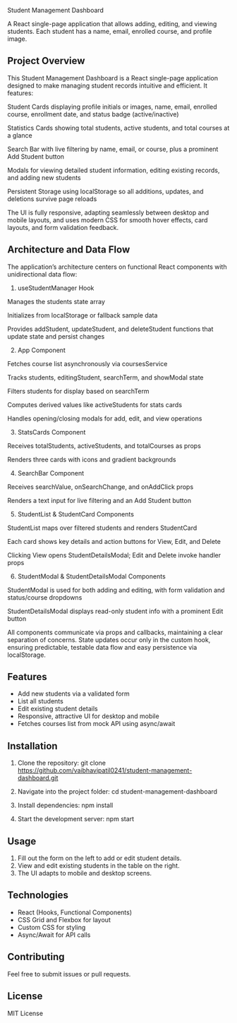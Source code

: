Student Management Dashboard

A React single-page application that allows adding, editing, and viewing students. Each student has a name, email, enrolled course, and profile image.

## Project Overview
This Student Management Dashboard is a React single-page application designed to make managing student records intuitive and efficient. It features:

Student Cards displaying profile initials or images, name, email, enrolled course, enrollment date, and status badge (active/inactive)

Statistics Cards showing total students, active students, and total courses at a glance

Search Bar with live filtering by name, email, or course, plus a prominent Add Student button

Modals for viewing detailed student information, editing existing records, and adding new students

Persistent Storage using localStorage so all additions, updates, and deletions survive page reloads

The UI is fully responsive, adapting seamlessly between desktop and mobile layouts, and uses modern CSS for smooth hover effects, card layouts, and form validation feedback.

## Architecture and Data Flow

The application’s architecture centers on functional React components with unidirectional data flow:

1. useStudentManager Hook

Manages the students state array

Initializes from localStorage or fallback sample data

Provides addStudent, updateStudent, and deleteStudent functions that update state and persist changes

2. App Component

Fetches course list asynchronously via coursesService

Tracks students, editingStudent, searchTerm, and showModal state

Filters students for display based on searchTerm

Computes derived values like activeStudents for stats cards

Handles opening/closing modals for add, edit, and view operations

3. StatsCards Component

Receives totalStudents, activeStudents, and totalCourses as props

Renders three cards with icons and gradient backgrounds

4. SearchBar Component

Receives searchValue, onSearchChange, and onAddClick props

Renders a text input for live filtering and an Add Student button

5. StudentList & StudentCard Components

StudentList maps over filtered students and renders StudentCard

Each card shows key details and action buttons for View, Edit, and Delete

Clicking View opens StudentDetailsModal; Edit and Delete invoke handler props

6. StudentModal & StudentDetailsModal Components

StudentModal is used for both adding and editing, with form validation and status/course dropdowns

StudentDetailsModal displays read-only student info with a prominent Edit button

All components communicate via props and callbacks, maintaining a clear separation of concerns. State updates occur only in the custom hook, ensuring predictable, testable data flow and easy persistence via localStorage.

## Features

- Add new students via a validated form
- List all students
- Edit existing student details
- Responsive, attractive UI for desktop and mobile
- Fetches courses list from mock API using async/await

## Installation

1. Clone the repository:
git clone https://github.com/vaibhavipatil0241/student-management-dashboard.git

2. Navigate into the project folder:
cd student-management-dashboard


3. Install dependencies:
npm install


4. Start the development server:
npm start


## Usage

1. Fill out the form on the left to add or edit student details.  
2. View and edit existing students in the table on the right.  
3. The UI adapts to mobile and desktop screens.

## Technologies

- React (Hooks, Functional Components)  
- CSS Grid and Flexbox for layout  
- Custom CSS for styling  
- Async/Await for API calls  

## Contributing

Feel free to submit issues or pull requests.

## License

MIT License
